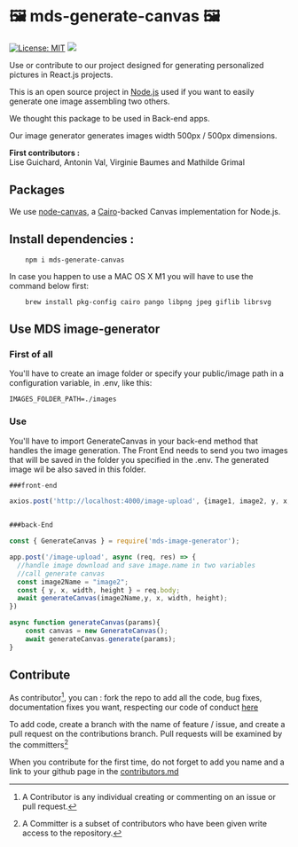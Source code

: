 #  🖼 mds-generate-canvas 🖼 

[![License: MIT](https://img.shields.io/badge/License-MIT-green.svg)](https://opensource.org/licenses/MIT)
[![](https://img.shields.io/badge/Contributor%20Covenant-v2.0%20adopted-ff69b4.svg)](CODE_OF_CONDUCT.md)
    
Use or contribute to our project designed for generating personalized pictures in React.js projects.

This is an open source project in [Node.js](https://nodejs.org/en/) used if you want to easily generate one image assembling two others. 

We thought this package to be used in Back-end apps.

Our image generator generates images width 500px / 500px dimensions.

**First contributors :**<br/>
Lise Guichard, Antonin Val, Virginie Baumes and Mathilde Grimal

## Packages

We use [node-canvas](https://github.com/Automattic/node-canvas), a [Cairo](https://cairographics.org)-backed Canvas implementation for Node.js.

## Install dependencies :

```
    npm i mds-generate-canvas
```
In case you happen to use a MAC OS X M1 you will have to use the command below first:
```
    brew install pkg-config cairo pango libpng jpeg giflib librsvg
```

## Use MDS image-generator

### First of all 

You'll have to create an image folder or specify your public/image path in a configuration variable, in .env, like this:
```
IMAGES_FOLDER_PATH=./images
```

### Use
You'll have to import GenerateCanvas in your back-end method that handles the image generation.
The Front End needs to send you two images that will be saved in the folder you specified in the .env.
The generated image wil be also saved in this folder.

```js
###front-end

axios.post('http://localhost:4000/image-upload', {image1, image2, y, x, width, height});


###back-End

const { GenerateCanvas } = require('mds-image-generator'); 

app.post('/image-upload', async (req, res) => {
  //handle image download and save image.name in two variables
  //call generate canvas
  const image2Name = "image2";
  const { y, x, width, height } = req.body;
  await generateCanvas(image2Name,y, x, width, height);
})

async function generateCanvas(params){
    const canvas = new GenerateCanvas();
    await generateCanvas.generate(params);
}

```

## Contribute

As contributor[^1], you can : fork the repo to add all the code, bug fixes, documentation fixes you want, respecting our code of conduct [here](CODE_OF_CONDUCT.md)

To add code, create a branch with the name of feature / issue, and create a pull request on the contributions branch. Pull requests will be examined by the committers[^2]

When you contribute for the first time, do not forget to add you name and a link to your github page in the [contributors.md](contributors.md)

[^1]: A Contributor is any individual creating or commenting on an issue or pull request.
[^2]: A Committer is a subset of contributors who have been given write access to the repository.


